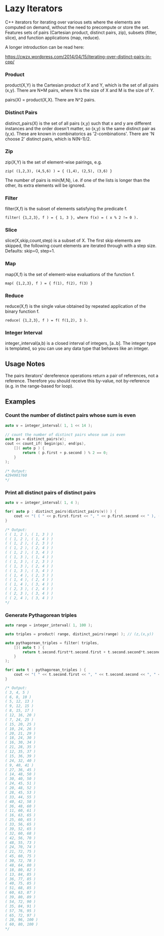 Lazy Iterators
==============

C++ iterators for iterating over various sets where the elements are computed on demand, without the need to precompute or store the set. Features sets of pairs (Cartesian product, distinct pairs, zip), subsets (filter, slice), and function applications (map, reduce).

A longer introduction can be read here:

https://cwzx.wordpress.com/2014/04/15/iterating-over-distinct-pairs-in-cpp/

### Product

product(X,Y) is the Cartesian product of X and Y, which is the set of all pairs (x,y). There are N*M pairs, where N is the size of X and M is the size of Y.

pairs(X) = product(X,X). There are N^2 pairs.

### Distinct Pairs

distinct_pairs(X) is the set of all pairs (x,y) such that x and y are different instances and the order doesn't matter, so (x,y) is the same distinct pair as (y,x). These are known in combinatorics as '2-combinations'. There are 'N choose 2' distinct pairs, which is N(N-1)/2.

### Zip

zip(X,Y) is the set of element-wise pairings, e.g.

    zip( (1,2,3), (4,5,6) ) = { (1,4), (2,5), (3,6) }

The number of pairs is min(M,N), i.e. if one of the lists is longer than the other, its extra elements will be ignored.

### Filter

filter(X,f) is the subset of elements satisfying the predicate f.

    filter( {1,2,3}, f ) = { 1, 3 }, where f(x) = ( x % 2 != 0 ).

### Slice

slice(X,skip,count,step) is a subset of X. The first skip elements are skipped, the following count elements are iterated through with a step size. Defaults: skip=0, step=1.

### Map

map(X,f) is the set of element-wise evaluations of the function f.

    map( {1,2,3}, f ) = { f(1), f(2), f(3) }

### Reduce

reduce(X,f) is the single value obtained by repeated application of the binary function f.

    reduce( {1,2,3}, f ) = f( f(1,2), 3 ).

### Integer Interval

integer_interval(a,b) is a closed interval of integers, [a..b]. The integer type is templated, so you can use any data type that behaves like an integer.


Usage Notes
-----------

The pairs iterators' dereference operations return a pair of references, not a reference. Therefore you should receive this by-value, not by-reference (e.g. in the range-based for loop).

Examples
--------

### Count the number of distinct pairs whose sum is even

```cpp
auto v = integer_interval( 1, 1 << 14 );
 
// count the number of distinct pairs whose sum is even
auto ps = distinct_pairs(v);
cout << count_if( begin(ps), end(ps),
    []( auto p ) {
        return ( p.first + p.second ) % 2 == 0;
    }
);
 
/* Output:
4294901760
*/
```

### Print all distinct pairs of distinct pairs

```cpp
auto v = integer_interval( 1, 4 );

for( auto p : distinct_pairs(distinct_pairs(v)) ) {
    cout << "( ( " << p.first.first << ", " << p.first.second << " ), ( " << p.second.first << ", " << p.second.second << " ) )" << endl;
}
 
/* Output:
( ( 1, 2 ), ( 1, 3 ) )
( ( 1, 2 ), ( 1, 4 ) )
( ( 1, 2 ), ( 2, 3 ) )
( ( 1, 2 ), ( 2, 4 ) )
( ( 1, 2 ), ( 3, 4 ) )
( ( 1, 3 ), ( 1, 4 ) )
( ( 1, 3 ), ( 2, 3 ) )
( ( 1, 3 ), ( 2, 4 ) )
( ( 1, 3 ), ( 3, 4 ) )
( ( 1, 4 ), ( 2, 3 ) )
( ( 1, 4 ), ( 2, 4 ) )
( ( 1, 4 ), ( 3, 4 ) )
( ( 2, 3 ), ( 2, 4 ) )
( ( 2, 3 ), ( 3, 4 ) )
( ( 2, 4 ), ( 3, 4 ) )
*/
```

### Generate Pythagorean triples

```cpp
auto range = integer_interval( 1, 100 );

auto triples = product( range, distinct_pairs(range) ); // (z,(x,y))

auto pythagorean_triples = filter( triples,
	[]( auto t ) {
		return t.second.first*t.second.first + t.second.second*t.second.second == t.first*t.first;
	}
);

for( auto t : pythagorean_triples ) {
	cout << "( " << t.second.first << ", " << t.second.second << ", " << t.first << " )" << endl;
}

/* Output:
( 3, 4, 5 )
( 6, 8, 10 )
( 5, 12, 13 )
( 9, 12, 15 )
( 8, 15, 17 )
( 12, 16, 20 )
( 7, 24, 25 )
( 15, 20, 25 )
( 10, 24, 26 )
( 20, 21, 29 )
( 18, 24, 30 )
( 16, 30, 34 )
( 21, 28, 35 )
( 12, 35, 37 )
( 15, 36, 39 )
( 24, 32, 40 )
( 9, 40, 41 )
( 27, 36, 45 )
( 14, 48, 50 )
( 30, 40, 50 )
( 24, 45, 51 )
( 20, 48, 52 )
( 28, 45, 53 )
( 33, 44, 55 )
( 40, 42, 58 )
( 36, 48, 60 )
( 11, 60, 61 )
( 16, 63, 65 )
( 25, 60, 65 )
( 33, 56, 65 )
( 39, 52, 65 )
( 32, 60, 68 )
( 42, 56, 70 )
( 48, 55, 73 )
( 24, 70, 74 )
( 21, 72, 75 )
( 45, 60, 75 )
( 30, 72, 78 )
( 48, 64, 80 )
( 18, 80, 82 )
( 13, 84, 85 )
( 36, 77, 85 )
( 40, 75, 85 )
( 51, 68, 85 )
( 60, 63, 87 )
( 39, 80, 89 )
( 54, 72, 90 )
( 35, 84, 91 )
( 57, 76, 95 )
( 65, 72, 97 )
( 28, 96, 100 )
( 60, 80, 100 )
*/
```





